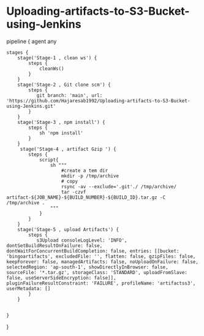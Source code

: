 # Uploading-artifacts-to-S3-Bucket-using-Jenkins
pipeline {
    agent any

    stages {
        stage('Stage-1 , clean ws') {
            steps {
                cleanWs()
            }
        }
        stage('Stage-2 , Git clone scm') {
            steps {
               git branch: 'main', url: 'https://github.com/Hajaresab1992/Uploading-artifacts-to-S3-Bucket-using-Jenkins.git'
            }
        }
        stage('Stage-3 , npm install') {
            steps {
                sh 'npm install'
            }
        }
         stage('Stage-4 , artifact Gzip ') {
            steps {
                script{
                    sh """
                        #create a tem dir
                        mkdir -p /tmp/archive
                        # copy 
                        rsync -av --exclude='.git'./ /tmp/archive/
                        tar -czvf artifact-${JOB_NAME}-${BUILD_NUMBER}-${BUILD_ID}.tar.gz -C /tmp/archive .
                    """
                }
            }
        }
        stage('Stage-5 , upload Artifacts') {
            steps {
               s3Upload consoleLogLevel: 'INFO', dontSetBuildResultOnFailure: false, dontWaitForConcurrentBuildCompletion: false, entries: [[bucket: 'bingoartifacts', excludedFile: '', flatten: false, gzipFiles: false, keepForever: false, managedArtifacts: false, noUploadOnFailure: false, selectedRegion: 'ap-south-1', showDirectlyInBrowser: false, sourceFile: '*.tar.gz', storageClass: 'STANDARD', uploadFromSlave: false, useServerSideEncryption: false]], pluginFailureResultConstraint: 'FAILURE', profileName: 'artifactss3', userMetadata: []
            }
        }
        
        
    }
}


